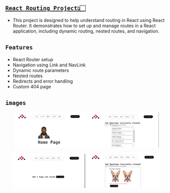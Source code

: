 ## [`React Routing Project👆🏻`](https://charming-cactus-f3682b.netlify.app/)

- This project is designed to help understand routing in React using React Router. It demonstrates how to set up and manage routes in a React application, including dynamic routing, nested routes, and navigation.

## `Features`

- React Router setup
- Navigation using Link and NavLink
- Dynamic route parameters
- Nested routes
- Redirects and error handling
- Custom 404 page

## `images`

<p align="center">
  <img src="./public/home.png" width="45%" />
  <img src="./public/jobs.png" width="45%" />
</p>
<p align="center">
  <img src="./public/image.png" width="45%" />
  <img src="./public/image1.png" width="45%" />
</p>
